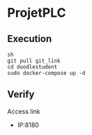 # ProjetPLC
## Execution

```
sh
git pull git_link
cd doodlestudent
sudo docker-compose up -d
```

## Verify

Access link
- IP:8180
